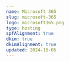 ```yaml
---
name: Microsoft 365
slug: microsoft-365
logo: microsoft365.png
type: hosting
spfAlignment: true
dkim: true
dkimAlignment: true
updated: 2024-10-05
---
```

